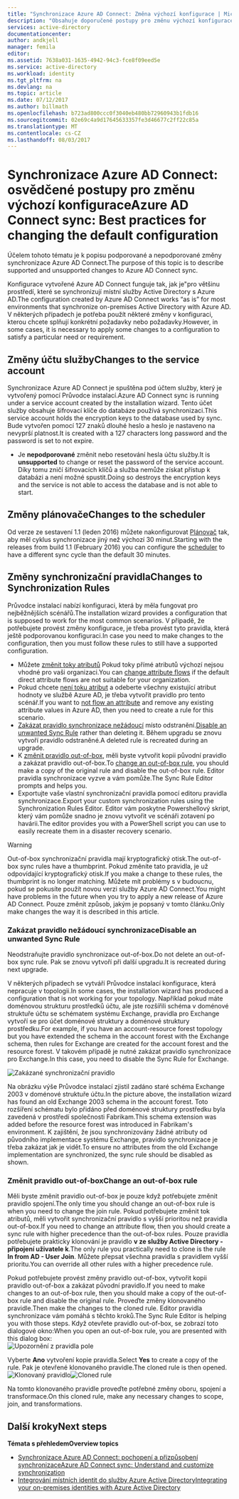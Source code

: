 ```yaml
---
title: "Synchronizace Azure AD Connect: Změna výchozí konfigurace | Microsoft Docs"
description: "Obsahuje doporučené postupy pro změnu výchozí konfigurace synchronizace služby Azure AD Connect."
services: active-directory
documentationcenter: 
author: andkjell
manager: femila
editor: 
ms.assetid: 7638a031-1635-4942-94c3-fce8f09eed5e
ms.service: active-directory
ms.workload: identity
ms.tgt_pltfrm: na
ms.devlang: na
ms.topic: article
ms.date: 07/12/2017
ms.author: billmath
ms.openlocfilehash: b723ad800ccc0f3040eb480bb72960943b1fdb16
ms.sourcegitcommit: 02e69c4a9d17645633357fe3d46677c2ff22c85a
ms.translationtype: MT
ms.contentlocale: cs-CZ
ms.lasthandoff: 08/03/2017
---
```

# <a name="azure-ad-connect-sync-best-practices-for-changing-the-default-configuration"></a><span data-ttu-id="50664-103">Synchronizace Azure AD Connect: osvědčené postupy pro změnu výchozí konfigurace</span><span class="sxs-lookup"><span data-stu-id="50664-103">Azure AD Connect sync: Best practices for changing the default configuration</span></span>
<span data-ttu-id="50664-104">Účelem tohoto tématu je k popisu podporované a nepodporované změny synchronizace Azure AD Connect.</span><span class="sxs-lookup"><span data-stu-id="50664-104">The purpose of this topic is to describe supported and unsupported changes to Azure AD Connect sync.</span></span>

<span data-ttu-id="50664-105">Konfigurace vytvořené Azure AD Connect funguje tak, jak je"pro většinu prostředí, které se synchronizují místní služby Active Directory s Azure AD.</span><span class="sxs-lookup"><span data-stu-id="50664-105">The configuration created by Azure AD Connect works “as is” for most environments that synchronize on-premises Active Directory with Azure AD.</span></span> <span data-ttu-id="50664-106">V některých případech je potřeba použít některé změny v konfiguraci, kterou chcete splňují konkrétní požadavky nebo požadavky.</span><span class="sxs-lookup"><span data-stu-id="50664-106">However, in some cases, it is necessary to apply some changes to a configuration to satisfy a particular need or requirement.</span></span>

## <a name="changes-to-the-service-account"></a><span data-ttu-id="50664-107">Změny účtu služby</span><span class="sxs-lookup"><span data-stu-id="50664-107">Changes to the service account</span></span>
<span data-ttu-id="50664-108">Synchronizace Azure AD Connect je spuštěna pod účtem služby, který je vytvořený pomocí Průvodce instalací.</span><span class="sxs-lookup"><span data-stu-id="50664-108">Azure AD Connect sync is running under a service account created by the installation wizard.</span></span> <span data-ttu-id="50664-109">Tento účet služby obsahuje šifrovací klíče do databáze používá synchronizaci.</span><span class="sxs-lookup"><span data-stu-id="50664-109">This service account holds the encryption keys to the database used by sync.</span></span> <span data-ttu-id="50664-110">Bude vytvořen pomocí 127 znaků dlouhé heslo a heslo je nastaveno na nevyprší platnost.</span><span class="sxs-lookup"><span data-stu-id="50664-110">It is created with a 127 characters long password and the password is set to not expire.</span></span>

* <span data-ttu-id="50664-111">Je **nepodporované** změnit nebo resetování hesla účtu služby.</span><span class="sxs-lookup"><span data-stu-id="50664-111">It is **unsupported** to change or reset the password of the service account.</span></span> <span data-ttu-id="50664-112">Díky tomu zničí šifrovacích klíčů a služba nemůže získat přístup k databázi a není možné spustit.</span><span class="sxs-lookup"><span data-stu-id="50664-112">Doing so destroys the encryption keys and the service is not able to access the database and is not able to start.</span></span>

## <a name="changes-to-the-scheduler"></a><span data-ttu-id="50664-113">Změny plánovače</span><span class="sxs-lookup"><span data-stu-id="50664-113">Changes to the scheduler</span></span>
<span data-ttu-id="50664-114">Od verze ze sestavení 1.1 (leden 2016) můžete nakonfigurovat [Plánovač](active-directory-aadconnectsync-feature-scheduler.md) tak, aby měl cyklus synchronizace jiný než výchozí 30 minut.</span><span class="sxs-lookup"><span data-stu-id="50664-114">Starting with the releases from build 1.1 (February 2016) you can configure the [scheduler](active-directory-aadconnectsync-feature-scheduler.md) to have a different sync cycle than the default 30 minutes.</span></span>

## <a name="changes-to-synchronization-rules"></a><span data-ttu-id="50664-115">Změny synchronizační pravidla</span><span class="sxs-lookup"><span data-stu-id="50664-115">Changes to Synchronization Rules</span></span>
<span data-ttu-id="50664-116">Průvodce instalací nabízí konfiguraci, která by měla fungovat pro nejběžnějších scénářů.</span><span class="sxs-lookup"><span data-stu-id="50664-116">The installation wizard provides a configuration that is supposed to work for the most common scenarios.</span></span> <span data-ttu-id="50664-117">V případě, že potřebujete provést změny konfigurace, je třeba provést tyto pravidla, která ještě podporovanou konfiguraci.</span><span class="sxs-lookup"><span data-stu-id="50664-117">In case you need to make changes to the configuration, then you must follow these rules to still have a supported configuration.</span></span>

* <span data-ttu-id="50664-118">Můžete [změnit toky atributů](active-directory-aadconnectsync-change-the-configuration.md#other-common-attribute-flow-changes) Pokud toky přímé atributů výchozí nejsou vhodné pro vaši organizaci.</span><span class="sxs-lookup"><span data-stu-id="50664-118">You can [change attribute flows](active-directory-aadconnectsync-change-the-configuration.md#other-common-attribute-flow-changes) if the default direct attribute flows are not suitable for your organization.</span></span>
* <span data-ttu-id="50664-119">Pokud chcete [není toku atribut](active-directory-aadconnectsync-change-the-configuration.md#do-not-flow-an-attribute) a odeberte všechny existující atribut hodnoty ve službě Azure AD, je třeba vytvořit pravidlo pro tento scénář.</span><span class="sxs-lookup"><span data-stu-id="50664-119">If you want to [not flow an attribute](active-directory-aadconnectsync-change-the-configuration.md#do-not-flow-an-attribute) and remove any existing attribute values in Azure AD, then you need to create a rule for this scenario.</span></span>
* <span data-ttu-id="50664-120">[Zakázat pravidlo synchronizace nežádoucí](#disable-an-unwanted-sync-rule) místo odstranění.</span><span class="sxs-lookup"><span data-stu-id="50664-120">[Disable an unwanted Sync Rule](#disable-an-unwanted-sync-rule) rather than deleting it.</span></span> <span data-ttu-id="50664-121">Během upgradu se znovu vytvoří pravidlo odstraněné.</span><span class="sxs-lookup"><span data-stu-id="50664-121">A deleted rule is recreated during an upgrade.</span></span>
* <span data-ttu-id="50664-122">K [změnit pravidlo out-of-box](#change-an-out-of-box-rule), měli byste vytvořit kopii původní pravidlo a zakázat pravidlo out-of-box.</span><span class="sxs-lookup"><span data-stu-id="50664-122">To [change an out-of-box rule](#change-an-out-of-box-rule), you should make a copy of the original rule and disable the out-of-box rule.</span></span> <span data-ttu-id="50664-123">Editor pravidla synchronizace vyzve a vám pomůže.</span><span class="sxs-lookup"><span data-stu-id="50664-123">The Sync Rule Editor prompts and helps you.</span></span>
* <span data-ttu-id="50664-124">Exportujte vaše vlastní synchronizační pravidla pomocí editoru pravidla synchronizace.</span><span class="sxs-lookup"><span data-stu-id="50664-124">Export your custom synchronization rules using the Synchronization Rules Editor.</span></span> <span data-ttu-id="50664-125">Editor vám poskytne Powershellový skript, který vám pomůže snadno je znovu vytvořit ve scénáři zotavení po havárii.</span><span class="sxs-lookup"><span data-stu-id="50664-125">The editor provides you with a PowerShell script you can use to easily recreate them in a disaster recovery scenario.</span></span>

> [!WARNING]
> <span data-ttu-id="50664-126">Out-of-box synchronizační pravidla mají kryptografický otisk.</span><span class="sxs-lookup"><span data-stu-id="50664-126">The out-of-box sync rules have a thumbprint.</span></span> <span data-ttu-id="50664-127">Pokud změníte tato pravidla, je už odpovídající kryptografický otisk.</span><span class="sxs-lookup"><span data-stu-id="50664-127">If you make a change to these rules, the thumbprint is no longer matching.</span></span> <span data-ttu-id="50664-128">Můžete mít problémy s v budoucnu, pokud se pokusíte použít novou verzi služby Azure AD Connect.</span><span class="sxs-lookup"><span data-stu-id="50664-128">You might have problems in the future when you try to apply a new release of Azure AD Connect.</span></span> <span data-ttu-id="50664-129">Pouze změnit způsob, jakým je popsaný v tomto článku.</span><span class="sxs-lookup"><span data-stu-id="50664-129">Only make changes the way it is described in this article.</span></span>

### <a name="disable-an-unwanted-sync-rule"></a><span data-ttu-id="50664-130">Zakázat pravidlo nežádoucí synchronizace</span><span class="sxs-lookup"><span data-stu-id="50664-130">Disable an unwanted Sync Rule</span></span>
<span data-ttu-id="50664-131">Neodstraňujte pravidlo synchronizace out-of-box.</span><span class="sxs-lookup"><span data-stu-id="50664-131">Do not delete an out-of-box sync rule.</span></span> <span data-ttu-id="50664-132">Pak se znovu vytvoří při další upgradu.</span><span class="sxs-lookup"><span data-stu-id="50664-132">It is recreated during next upgrade.</span></span>

<span data-ttu-id="50664-133">V některých případech se vytváří Průvodce instalací konfigurace, která nepracuje v topologii.</span><span class="sxs-lookup"><span data-stu-id="50664-133">In some cases, the installation wizard has produced a configuration that is not working for your topology.</span></span> <span data-ttu-id="50664-134">Například pokud máte doménovou strukturu prostředků účtu, ale jste rozšířili schéma v doménové struktuře účtu se schématem systému Exchange, pravidla pro Exchange vytvoří se pro účet doménové struktury a doménové struktury prostředku.</span><span class="sxs-lookup"><span data-stu-id="50664-134">For example, if you have an account-resource forest topology but you have extended the schema in the account forest with the Exchange schema, then rules for Exchange are created for the account forest and the resource forest.</span></span> <span data-ttu-id="50664-135">V takovém případě je nutné zakázat pravidlo synchronizace pro Exchange.</span><span class="sxs-lookup"><span data-stu-id="50664-135">In this case, you need to disable the Sync Rule for Exchange.</span></span>

![Zakázané synchronizační pravidlo](./media/active-directory-aadconnectsync-best-practices-changing-default-configuration/exchangedisabledrule.png)

<span data-ttu-id="50664-137">Na obrázku výše Průvodce instalací zjistil zadáno staré schéma Exchange 2003 v doménové struktuře účtu.</span><span class="sxs-lookup"><span data-stu-id="50664-137">In the picture above, the installation wizard has found an old Exchange 2003 schema in the account forest.</span></span> <span data-ttu-id="50664-138">Toto rozšíření schématu bylo přidáno před doménové struktury prostředku byla zavedená v prostředí společnosti Fabrikam.</span><span class="sxs-lookup"><span data-stu-id="50664-138">This schema extension was added before the resource forest was introduced in Fabrikam's environment.</span></span> <span data-ttu-id="50664-139">K zajištění, že jsou synchronizovány žádné atributy od původního implementace systému Exchange, pravidlo synchronizace je třeba zakázat jak je vidět.</span><span class="sxs-lookup"><span data-stu-id="50664-139">To ensure no attributes from the old Exchange implementation are synchronized, the sync rule should be disabled as shown.</span></span>

### <a name="change-an-out-of-box-rule"></a><span data-ttu-id="50664-140">Změnit pravidlo out-of-box</span><span class="sxs-lookup"><span data-stu-id="50664-140">Change an out-of-box rule</span></span>
<span data-ttu-id="50664-141">Měli byste změnit pravidlo out-of-box je pouze když potřebujete změnit pravidlo spojení.</span><span class="sxs-lookup"><span data-stu-id="50664-141">The only time you should change an out-of-box rule is when you need to change the join rule.</span></span> <span data-ttu-id="50664-142">Pokud potřebujete změnit tok atributů, měli vytvořit synchronizační pravidlo s vyšší prioritou než pravidla out-of-box.</span><span class="sxs-lookup"><span data-stu-id="50664-142">If you need to change an attribute flow, then you should create a sync rule with higher precedence than the out-of-box rules.</span></span> <span data-ttu-id="50664-143">Pouze pravidla potřebujete prakticky klonování je pravidlo **v ze služby Active Directory - připojení uživatele k**.</span><span class="sxs-lookup"><span data-stu-id="50664-143">The only rule you practically need to clone is the rule **In from AD - User Join**.</span></span> <span data-ttu-id="50664-144">Můžete přepsat všechna pravidla s pravidlem vyšší prioritu.</span><span class="sxs-lookup"><span data-stu-id="50664-144">You can override all other rules with a higher precedence rule.</span></span>

<span data-ttu-id="50664-145">Pokud potřebujete provést změny pravidlo out-of-box, vytvořit kopii pravidlo out-of-box a zakázat původní pravidlo.</span><span class="sxs-lookup"><span data-stu-id="50664-145">If you need to make changes to an out-of-box rule, then you should make a copy of the out-of-box rule and disable the original rule.</span></span> <span data-ttu-id="50664-146">Proveďte změny klonovaného pravidle.</span><span class="sxs-lookup"><span data-stu-id="50664-146">Then make the changes to the cloned rule.</span></span> <span data-ttu-id="50664-147">Editor pravidla synchronizace vám pomáhá s těchto kroků.</span><span class="sxs-lookup"><span data-stu-id="50664-147">The Sync Rule Editor is helping you with those steps.</span></span> <span data-ttu-id="50664-148">Když otevřete pravidlo out-of-box, se zobrazí toto dialogové okno:</span><span class="sxs-lookup"><span data-stu-id="50664-148">When you open an out-of-box rule, you are presented with this dialog box:</span></span>  
![Upozornění z pravidla pole](./media/active-directory-aadconnectsync-best-practices-changing-default-configuration/warningoutofboxrule.png)

<span data-ttu-id="50664-150">Vyberte **Ano** vytvoření kopie pravidla.</span><span class="sxs-lookup"><span data-stu-id="50664-150">Select **Yes** to create a copy of the rule.</span></span> <span data-ttu-id="50664-151">Pak je otevřené klonovaného pravidle.</span><span class="sxs-lookup"><span data-stu-id="50664-151">The cloned rule is then opened.</span></span>  
<span data-ttu-id="50664-152">![Klonovaný pravidlo](./media/active-directory-aadconnectsync-best-practices-changing-default-configuration/clonedrule.png)</span><span class="sxs-lookup"><span data-stu-id="50664-152">![Cloned rule](./media/active-directory-aadconnectsync-best-practices-changing-default-configuration/clonedrule.png)</span></span>

<span data-ttu-id="50664-153">Na tomto klonovaného pravidle proveďte potřebné změny oboru, spojení a transformace.</span><span class="sxs-lookup"><span data-stu-id="50664-153">On this cloned rule, make any necessary changes to scope, join, and transformations.</span></span>

## <a name="next-steps"></a><span data-ttu-id="50664-154">Další kroky</span><span class="sxs-lookup"><span data-stu-id="50664-154">Next steps</span></span>
<span data-ttu-id="50664-155">**Témata s přehledem**</span><span class="sxs-lookup"><span data-stu-id="50664-155">**Overview topics**</span></span>

* [<span data-ttu-id="50664-156">Synchronizace Azure AD Connect: pochopení a přizpůsobení synchronizace</span><span class="sxs-lookup"><span data-stu-id="50664-156">Azure AD Connect sync: Understand and customize synchronization</span></span>](active-directory-aadconnectsync-whatis.md)
* [<span data-ttu-id="50664-157">Integrování místních identit do služby Azure Active Directory</span><span class="sxs-lookup"><span data-stu-id="50664-157">Integrating your on-premises identities with Azure Active Directory</span></span>](active-directory-aadconnect.md)

